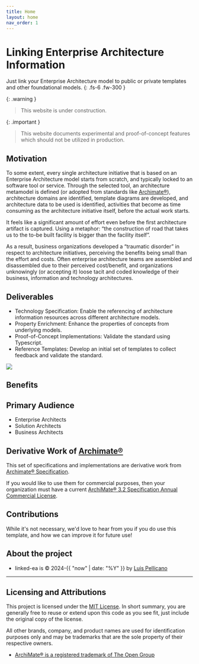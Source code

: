 ```yaml
---
title: Home
layout: home
nav_order: 1
---
```


# Linking Enterprise Architecture Information

Just link your Enterprise Architecture model to public or private templates and other foundational models.
{: .fs-6 .fw-300 }

{: .warning }
> This website is under construction.

{: .important }
> This website documents experimental and proof-of-concept features which should not be utilized in production.


## Motivation

To some extent, every single architecture initiative that is based on an Enterprise Architecture model starts from scratch, and typically locked to an software tool or service. Through the selected tool, an architecture metamodel is defined (or adopted from standards like [Archimate®]), architecture domains are identified, template diagrams are developed, and architecture data to be used is identified, activities that become as time consuming as the architecture initiative itself, before the actual work starts.

It feels like a significant amount of effort even before the first architecture artifact is captured. Using a metaphor: “the construction of road that takes us to the to-be built facility is bigger than the facility itself”.

As a result, business organizations developed a “traumatic disorder” in respect to architecture initiatives, perceiving the benefits being small than the effort and costs. Often enterprise architecture teams are assembled and disassembled due to their perceived cost/benefit, and organizations unknowingly (or accepting it) loose tacit and coded knowledge of their business, information and technology architectures.

## Deliverables

* Technology Specification: Enable the referencing of architecture information resources across different architecture models.
* Property Enrichment: Enhance the properties of concepts from underlying models.
* Proof-of-Concept Implementations: Validate the standard using Typescript.
* Reference Templates: Develop an initial set of templates to collect feedback and validate the standard.

![](../../assets/images/linking-and-enrichment.svg)

## Benefits

## Primary Audience
* Enterprise Architects
* Solution Architects
* Business Architects

## Derivative Work of [Archimate®]

This set of specifications and implementations are derivative work from [Archimate® Specification].

If you would like to use them for commercial purposes, then your organization must have a current [ArchiMate® 3.2 Specification Annual Commercial License].


## Contributions
While it's not necessary, we'd love to hear from you if you do use this template, and how we can improve it for future use!

## About the project

* linked-ea is &copy; 2024-{{ "now" | date: "%Y" }} by [Luis Pellicano](https://github.com/americanpelican)

----
## Licensing and Attributions
This project is licensed under the [MIT License]. In short summary, you are generally free to reuse or extend upon this code as you see fit, just include the original copy of the license.

All other brands, company, and product names are used for identification purposes only and may be trademarks that are the sole property of their respective owners.

* [ArchiMate® is a registered trademark of The Open Group]


[^1]: [Typescript](https://www.typescriptlang.org)

[MIT License]: https://en.wikipedia.org/wiki/MIT_License
[Just the Docs]: https://just-the-docs.github.io/just-the-docs/
[GitHub Pages]: https://docs.github.com/en/pages
[README]: https://github.com/just-the-docs/just-the-docs-template/blob/main/README.md
[Jekyll]: https://jekyllrb.com
[GitHub Pages / Actions workflow]: https://github.blog/changelog/2022-07-27-github-pages-custom-github-actions-workflows-beta/
[use this template]: https://github.com/just-the-docs/just-the-docs-template/generate
[ArchiMate® is a registered trademark of The Open Group]: https://www.opengroup.org/archimate-forum/archimate-overview
[ArchiMate®]: https://www.opengroup.org/archimate-forum/archimate-overview
[ArchiMate® Specification]: https://www.opengroup.org/archimate-forum/archimate-overview
[ArchiMate® 3.2 Specification Annual Commercial License]: https://www.opengroup.org/archimate-32-commercial-license
